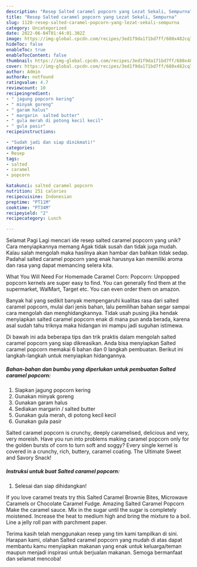 ```yaml
---
description: "Resep Salted caramel popcorn yang Lezat Sekali, Sempurna"
title: "Resep Salted caramel popcorn yang Lezat Sekali, Sempurna"
slug: 1120-resep-salted-caramel-popcorn-yang-lezat-sekali-sempurna
category: Uncategorized
date: 2022-06-04T01:44:01.302Z
image: https://img-global.cpcdn.com/recipes/3ed1f9da171bd7ff/680x482cq70/salted-caramel-popcorn-foto-resep-utama.jpg
hideToc: false
enableToc: true
enableTocContent: false
thumbnail: https://img-global.cpcdn.com/recipes/3ed1f9da171bd7ff/680x482cq70/salted-caramel-popcorn-foto-resep-utama.jpg
cover: https://img-global.cpcdn.com/recipes/3ed1f9da171bd7ff/680x482cq70/salted-caramel-popcorn-foto-resep-utama.jpg
author: Admin
authorAv: notfound
ratingvalue: 4.7
reviewcount: 10
recipeingredient:
- " jagung popcorn kering"
- " minyak goreng"
- " garam halus"
- " margarin  salted butter"
- " gula merah di potong kecil kecil"
- " gula pasir"
recipeinstructions:

- "Sudah jadi dan siap dinikmati!"
categories:
- Resep
tags:
- salted
- caramel
- popcorn

katakunci: salted caramel popcorn 
nutrition: 251 calories
recipecuisine: Indonesian
preptime: "PT11M"
cooktime: "PT34M"
recipeyield: "2"
recipecategory: Lunch

---
```



Selamat Pagi Lagi mencari ide resep salted caramel popcorn yang unik? Cara menyiapkannya memang Agak tidak susah dan tidak juga mudah. Kalau salah mengolah maka hasilnya akan hambar dan bahkan tidak sedap. Padahal salted caramel popcorn yang enak harusnya kan memiliki aroma dan rasa yang dapat memancing selera kita.


What You Will Need For Homemade Caramel Corn: Popcorn: Unpopped popcorn kernels are super easy to find. You can generally find them at the supermarket, WalMart, Target etc. You can even order them on amazon.

Banyak hal yang sedikit banyak mempengaruhi kualitas rasa dari salted caramel popcorn, mulai dari jenis bahan, lalu pemilihan bahan segar sampai cara mengolah dan menghidangkannya. Tidak usah pusing jika hendak menyiapkan salted caramel popcorn enak di mana pun anda berada, karena asal sudah tahu triknya maka hidangan ini mampu jadi suguhan istimewa.


Di bawah ini ada beberapa tips dan trik praktis dalam mengolah salted caramel popcorn yang siap dikreasikan. Anda bisa menyiapkan Salted caramel popcorn memakai 6 bahan dan 0 langkah pembuatan. Berikut ini langkah-langkah untuk menyiapkan hidangannya.

<!--inarticleads1-->

##### Bahan-bahan dan bumbu yang diperlukan untuk pembuatan Salted caramel popcorn:

1. Siapkan  jagung popcorn kering
1. Gunakan  minyak goreng
1. Gunakan  garam halus
1. Sediakan  margarin / salted butter
1. Gunakan  gula merah, di potong kecil kecil
1. Gunakan  gula pasir


Salted caramel popcorn is crunchy, deeply caramelised, delicious and very, very moreish. Have you run into problems making caramel popcorn only for the golden bursts of corn to turn soft and soggy? Every single kernel is covered in a crunchy, rich, buttery, caramel coating. The Ultimate Sweet and Savory Snack! 

<!--inarticleads2-->

##### Instruksi untuk buat Salted caramel popcorn:


1. Selesai dan siap dihidangkan!

If you love caramel treats try this Salted Caramel Brownie Bites, Microwave Caramels or Chocolate Caramel Fudge. Amazing Salted Caramel Popcorn Make the caramel sauce. Mix in the sugar until the sugar is completely moistened. Increase the heat to medium high and bring the mixture to a boil. Line a jelly roll pan with parchment paper. 

Terima kasih telah menggunakan resep yang tim kami tampilkan di sini. Harapan kami, olahan Salted caramel popcorn yang mudah di atas dapat membantu kamu menyiapkan makanan yang enak untuk keluarga/teman maupun menjadi inspirasi untuk berjualan makanan. Semoga bermanfaat dan selamat mencoba!

